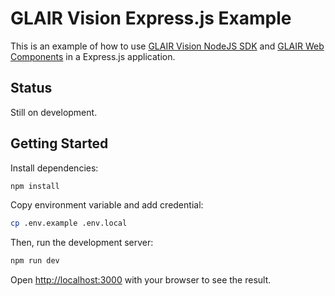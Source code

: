 # GLAIR Vision Express.js Example

This is an example of how to use [GLAIR Vision NodeJS SDK](https://github.com/glair-ai/glair-vision-node/) and [GLAIR Web Components](https://github.com/glair-ai/glair-web-components/) in a Express.js application.

## Status

Still on development.

## Getting Started

Install dependencies:

```bash
npm install
```

Copy environment variable and add credential:

```bash
cp .env.example .env.local
```

Then, run the development server:

```bash
npm run dev
```

Open [http://localhost:3000](http://localhost:3000) with your browser to see the result.

